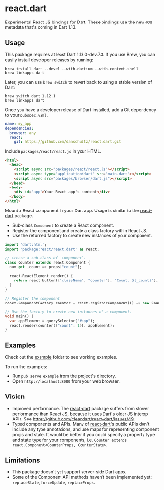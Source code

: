 # react.dart

Experimental React JS bindings for Dart. These bindings use the new `@JS` metadata that's coming in Dart 1.13.

## Usage

This package requires at least Dart 1.13.0-dev.7.3. If you use Brew, you can easily install developer releases by running:

```
brew install dart --devel --with-dartium --with-content-shell
brew linkapps dart
```

Later, you can use `brew switch` to revert back to using a stable version of Dart:

```
brew switch dart 1.12.1
brew linkapps dart
```

Once you have a developer release of Dart installed, add a Git dependency to your `pubspec.yaml`.

```yaml
name: my_app
dependencies:
  browser: any
  react:
    git: https://github.com/danschultz/react.dart.git
```

Include `packages/react/react.js` in your HTML.

```html
<html>
  <head>
    <script async src="packages/react/react.js"></script>
    <script async type="application/dart" src="main.dart"></script>
    <script async src="packages/browser/dart.js"></script>
  </head>
  <body>
    <div id="app">Your React app's content</div>
  </body>
</html>
```

Mount a React component in your Dart app. Usage is similar to the [react-dart] package.

* Sub-class `Component` to create a React component.
* Register the component and create a class factory within React JS.
* Use the returned factory to create new instances of your component.

```dart
import 'dart:html';
import 'package:react/react.dart' as react;

// Create a sub-class of `Component`.
class Counter extends react.Component {
  num get _count => props["count"];

  react.ReactElement render() {
    return react.button({"className": "counter"}, "Count: ${_count}");
  }
}

// Register the component
react.ComponentFactory counter = react.registerComponent(() => new Counter());

// Use the factory to create new instances of a component.
void main() {
  var appElement = querySelector("#app");
  react.render(counter({"count": 1}), appElement);
}
```

## Examples

Check out the [example] folder to see working examples.

To run the examples:

* Run `pub serve example` from the project's directory.
* Open `http://localhost:8080` from your web browser.

## Vision

* Improved performance. The [react-dart] package suffers from slower performance than React JS, because it uses Dart's older JS interop APIs. See https://github.com/cleandart/react-dart/issues/49.
* Typed components and APIs. Many of [react-dart]'s public APIs don't include any type annotations, and use maps for representing component props and state. It would be better if you could specify a property type and state type for your components, i.e. `Counter extends react.Component<CounterProps, CounterState>`.

## Limitations

* This package doesn't yet support server-side Dart apps.
* Some of the Component API methods haven't been implemented yet: `replaceState`, `forceUpdate`, `replaceProps`.

[example]: https://github.com/danschultz/react.dart/tree/master/example
[react-dart]: https://github.com/cleandart/react-dart/
